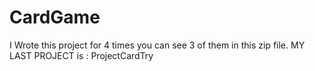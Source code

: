 # CardGame
I Wrote this project for 4 times you can see 3 of them in this zip file.
MY LAST PROJECT is : ProjectCardTry
